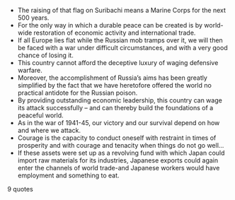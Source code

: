  - The raising of that flag on Suribachi means a Marine Corps for the next 500 years.
 - For the only way in which a durable peace can be created is by world-wide restoration of economic activity and international trade.
 - If all Europe lies flat while the Russian mob tramps over it, we will then be faced with a war under difficult circumstances, and with a very good chance of losing it.
 - This country cannot afford the deceptive luxury of waging defensive warfare.
 - Moreover, the accomplishment of Russia’s aims has been greatly simplified by the fact that we have heretofore offered the world no practical antidote for the Russian poison.
 - By providing outstanding economic leadership, this country can wage its attack successfully – and can thereby build the foundations of a peaceful world.
 - As in the war of 1941-45, our victory and our survival depend on how and where we attack.
 - Courage is the capacity to conduct oneself with restraint in times of prosperity and with courage and tenacity when things do not go well...
 - If these assets were set up as a revolving fund with which Japan could import raw materials for its industries, Japanese exports could again enter the channels of world trade-and Japanese workers would have employment and something to eat.

9 quotes